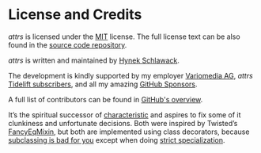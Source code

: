 # License and Credits

*attrs* is licensed under the [MIT](https://choosealicense.com/licenses/mit/) license.
The full license text can be also found in the [source code repository](https://github.com/python-attrs/attrs/blob/main/LICENSE).

*attrs* is written and maintained by [Hynek Schlawack](https://hynek.me/).

The development is kindly supported by my employer [Variomedia AG](https://www.variomedia.de/), *attrs* [Tidelift subscribers](https://tidelift.com/subscription/pkg/pypi-attrs?utm_source=pypi-attrs&utm_medium=referral&utm_campaign=enterprise&utm_term=repo),  and all my amazing [GitHub Sponsors](https://github.com/sponsors/hynek).

A full list of contributors can be found in [GitHub's overview](https://github.com/python-attrs/attrs/graphs/contributors).

It’s the spiritual successor of [characteristic](https://characteristic.readthedocs.io/) and aspires to fix some of it clunkiness and unfortunate decisions.
Both were inspired by Twisted’s [FancyEqMixin](https://docs.twisted.org/en/stable/api/twisted.python.util.FancyEqMixin.html), but both are implemented using class decorators, because [subclassing is bad for you](https://www.youtube.com/watch?v=3MNVP9-hglc) except when doing [strict specialization](https://hynek.me/articles/python-subclassing-redux/).
